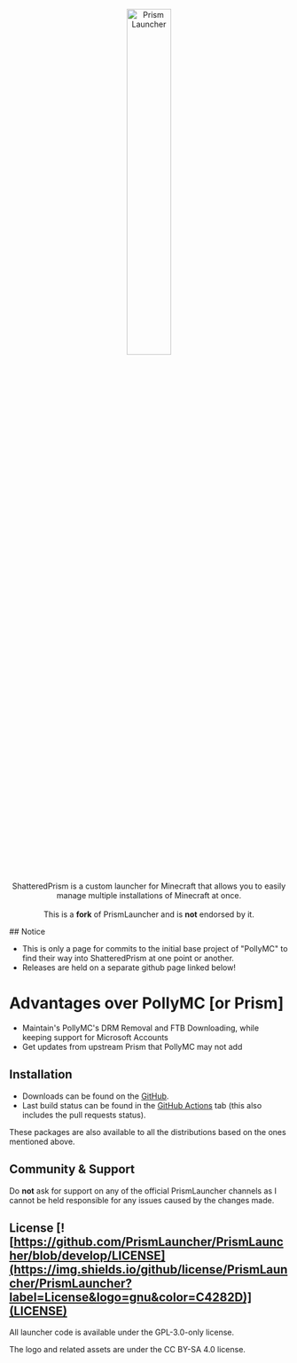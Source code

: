<p align="center">
<picture>
  <source media="(prefers-color-scheme: dark)" srcset="/program_info/org.prismlauncher.PrismLauncher.logo-darkmode.svg">
  <source media="(prefers-color-scheme: light)" srcset="/program_info/org.prismlauncher.PrismLauncher.logo.svg">
  <img alt="Prism Launcher" src="/program_info/org.prismlauncher.PrismLauncher.logo.svg" width="40%">
</picture>
</p>

<p align="center">
  ShatteredPrism is a custom launcher for Minecraft that allows you to easily manage multiple installations of Minecraft at once.<br />
  <br />This is a <b>fork</b> of PrismLauncher and is <b>not</b> endorsed by it.
</p>
## Notice

- This is only a page for commits to the initial base project of "PollyMC" to find their way into ShatteredPrism at one point or another.
- Releases are held on a separate github page linked below!

# Advantages over PollyMC [or Prism]

- Maintain's PollyMC's DRM Removal and FTB Downloading, while keeping support for Microsoft Accounts
- Get updates from upstream Prism that PollyMC may not add


## Installation

- Downloads can be found on the [GitHub](https://github.com/LunaisLazier/ShatteredPrism).
- Last build status can be found in the [GitHub Actions](https://github.com/LunaisLazier/ShatteredPrism/actions) tab (this also includes the pull requests status).

These packages are also available to all the distributions based on the ones mentioned above.

## Community & Support

Do **not** ask for support on any of the official PrismLauncher channels as I cannot be held responsible for any issues caused by the changes made.


## License [![https://github.com/PrismLauncher/PrismLauncher/blob/develop/LICENSE](https://img.shields.io/github/license/PrismLauncher/PrismLauncher?label=License&logo=gnu&color=C4282D)](LICENSE)

All launcher code is available under the GPL-3.0-only license.

The logo and related assets are under the CC BY-SA 4.0 license.
